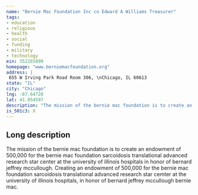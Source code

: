 ```yaml
---
name: "Bernie Mac Foundation Inc co Edward A Williams Treasurer"
tags:
- education
- religious
- health
- social
- funding
- military
- technology
ein: 352265899
homepage: "www.berniemacfoundation.org"
address: |
 655 W Irving Park Road Room 306, \nChicago, IL 60613
state: "IL"
city: "Chicago"
lng: -87.64728
lat: 41.954597
description: "The mission of the bernie mac foundation is to create an endowment of 500,000 for the bernie mac foundation sarcoidosis translational advanced research star center at the university of illinois hospitals. "
is_501c3: X
---
```


## Long description

The mission of the bernie mac foundation is to create an endowment of 500,000 for the bernie mac foundation sarcoidosis translational advanced research star center at the university of illinois hospitals in honor of bernard jeffrey mccullough. Creating an endowment of 500,000 for the bernie mac foundation sarcoidosis translational advanced research star cemter at the university of illinois hospitals, in honor of bernard jeffrey mccullough bernie mac. 
